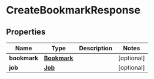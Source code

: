 

# CreateBookmarkResponse


## Properties

| Name | Type | Description | Notes |
|------------ | ------------- | ------------- | -------------|
|**bookmark** | [**Bookmark**](Bookmark.md) |  |  [optional] |
|**job** | [**Job**](Job.md) |  |  [optional] |



